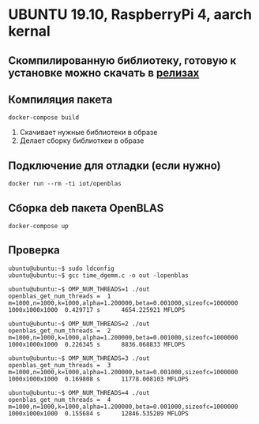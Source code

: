 # UBUNTU 19.10, RaspberryPi 4, aarch kernal

## Скомпилированную библиотеку, готовую к установке можно скачать в **[релизах](https://github.com/MiXaiLL76/OpenBLAS_RaspberryPi/releases)**

## Компиляция пакета
```
docker-compose build
```

1. Скачивает нужные библиотеки в образе
2. Делает сборку библиоткеи в образе

## Подключение для отладки (если нужно)
```
docker run --rm -ti iot/openblas
```

## Сборка deb пакета OpenBLAS
```
docker-compose up
```

## Проверка

```
ubuntu@ubuntu:~$ sudo ldconfig
ubuntu@ubuntu:~$ gcc time_dgemm.c -o out -lopenblas

ubuntu@ubuntu:~$ OMP_NUM_THREADS=1 ./out
openblas_get_num_threads =  1
m=1000,n=1000,k=1000,alpha=1.200000,beta=0.001000,sizeofc=1000000
1000x1000x1000  0.429717 s      4654.225921 MFLOPS

ubuntu@ubuntu:~$ OMP_NUM_THREADS=2 ./out
openblas_get_num_threads =  2
m=1000,n=1000,k=1000,alpha=1.200000,beta=0.001000,sizeofc=1000000
1000x1000x1000  0.226345 s      8836.068833 MFLOPS

ubuntu@ubuntu:~$ OMP_NUM_THREADS=3 ./out
openblas_get_num_threads =  3
m=1000,n=1000,k=1000,alpha=1.200000,beta=0.001000,sizeofc=1000000
1000x1000x1000  0.169808 s      11778.008103 MFLOPS

ubuntu@ubuntu:~$ OMP_NUM_THREADS=4 ./out
openblas_get_num_threads =  4
m=1000,n=1000,k=1000,alpha=1.200000,beta=0.001000,sizeofc=1000000
1000x1000x1000  0.155684 s      12846.535289 MFLOPS

```